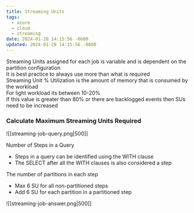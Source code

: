 ```yaml
---
title: Streaming Units
tags:
  - azure
  - cloud
  - streaming
date: 2024-01-28 14:15:56 -0600
updated: 2024-01-28 14:15:56 -0600
---
```


Streaming Units assigned for each job is variable and is dependent on the partition configuration  
It is best practice to always use more than what is required  
Streaming Unit % Utilization is the amount of memory that is consumed by the workload  
For light workload its between 10-20%  
If this value is greater than 80% or there are backlogged events then SUs need to be increased

### Calculate Maximum Streaming Units Required

![[streaming-job-query.png|500]]

Number of Steps in a Query
* Steps in a query can be identified using the WITH clause
* The SELECT after all the WITH clauses is also considered a step

The number of partitions in each step
* Max 6 SU for all non-partitioned steps
* Add 6 SU for each partition in a partitioned step

![[streaming-job-answer.png|500]]
